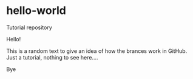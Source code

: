 # hello-world
Tutorial repository

Hello!

This is a random text to give an idea of how the brances work in GitHub.
Just a tutorial, nothing to see here....

Bye

